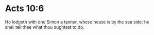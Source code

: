 # Acts 10:6

He lodgeth with one Simon a tanner, whose house is by the sea side: he shall tell thee what thou oughtest to do.